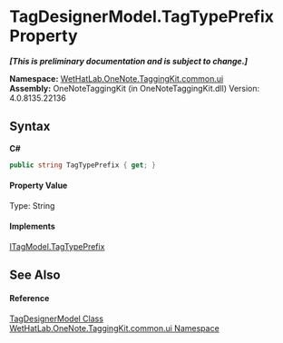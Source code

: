 # TagDesignerModel.TagTypePrefix Property 
 _**\[This is preliminary documentation and is subject to change.\]**_

**Namespace:**&nbsp;<a href="043a9407-ac38-b3ac-7348-a6090af495ad.md">WetHatLab.OneNote.TaggingKit.common.ui</a><br />**Assembly:**&nbsp;OneNoteTaggingKit (in OneNoteTaggingKit.dll) Version: 4.0.8135.22136

## Syntax

**C#**<br />
``` C#
public string TagTypePrefix { get; }
```


#### Property Value
Type: String

#### Implements
<a href="ebe88a94-0443-0005-a461-d4db5cf78188.md">ITagModel.TagTypePrefix</a><br />

## See Also


#### Reference
<a href="7a9aa299-83bc-0ae8-da02-8f46cef67e13.md">TagDesignerModel Class</a><br /><a href="043a9407-ac38-b3ac-7348-a6090af495ad.md">WetHatLab.OneNote.TaggingKit.common.ui Namespace</a><br />